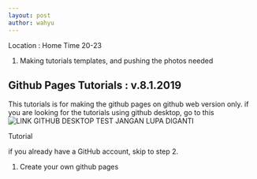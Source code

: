 ```yaml
---
layout: post
author: wahyu
---
```


Location : Home
Time 20-23

1. Making tutorials templates, and pushing the photos needed




 Github Pages Tutorials	: v.8.1.2019
----

This tutorials is for making the github pages on github web version only.
if you are looking for the tutorials using github desktop, go to this
![LINK GITHUB DESKTOP TEST JANGAN LUPA DIGANTI](https://www.google.co.id/)

 Tutorial

if you already have a GitHub account, skip to step 2.

1. Create your own github pages
